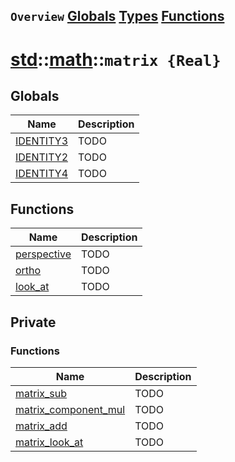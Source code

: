 ## `Overview` [Globals](./globals.md) [Types](./types.md) [Functions](./functions.md)
# [std](./../../std.md)::[math](./../math.md)::`matrix {Real}`
## Globals
|Name|Description|
|----|-----------|
|[IDENTITY3](#todo)|TODO|
|[IDENTITY2](#todo)|TODO|
|[IDENTITY4](#todo)|TODO|
## Functions
|Name|Description|
|----|-----------|
|[perspective](#todo)|TODO|
|[ortho](#todo)|TODO|
|[look_at](#todo)|TODO|
## Private
### Functions
|Name|Description|
|----|-----------|
|[matrix_sub](#todo)|TODO|
|[matrix_component_mul](#todo)|TODO|
|[matrix_add](#todo)|TODO|
|[matrix_look_at](#todo)|TODO|
